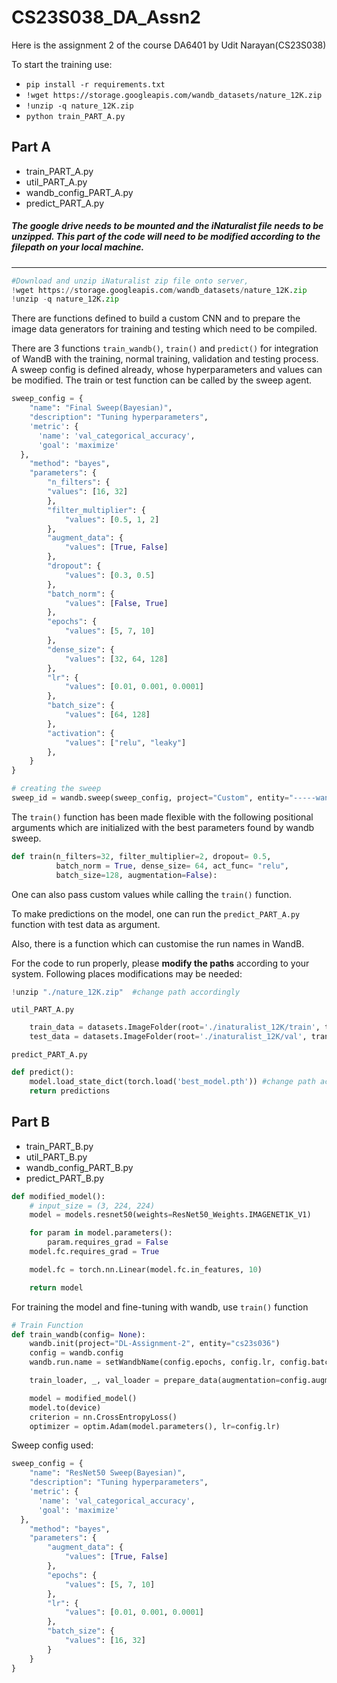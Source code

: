# CS23S038_DA_Assn2
Here is the assignment 2 of the course DA6401 by Udit Narayan(CS23S038)





To start the training use:

- `pip install -r requirements.txt`
- `!wget https://storage.googleapis.com/wandb_datasets/nature_12K.zip`
- `!unzip -q nature_12K.zip`
- `python train_PART_A.py`

## Part A

- train_PART_A.py
- util_PART_A.py
- wandb_config_PART_A.py
- predict_PART_A.py

##### The google drive needs to be mounted and the iNaturalist file needs to be unzipped. This part of the code will need to be modified according to the filepath on your local machine.

---

```python
#Download and unzip iNaturalist zip file onto server,
!wget https://storage.googleapis.com/wandb_datasets/nature_12K.zip
!unzip -q nature_12K.zip
```

There are functions defined to build a custom CNN and to prepare the image data generators for training and testing which need to be compiled.

There are 3 functions `train_wandb()`, `train()` and `predict()` for integration of WandB with the training, normal training, validation and testing process. A sweep config is defined already, whose hyperparameters and values can be modified. The train or test function can be called by the sweep agent.

```python
sweep_config = {
    "name": "Final Sweep(Bayesian)",
    "description": "Tuning hyperparameters",
    'metric': {
      'name': 'val_categorical_accuracy',
      'goal': 'maximize'
  },
    "method": "bayes",
    "parameters": {
        "n_filters": {
        "values": [16, 32]
        },
        "filter_multiplier": {
            "values": [0.5, 1, 2]
        },
        "augment_data": {
            "values": [True, False]
        },
        "dropout": {
            "values": [0.3, 0.5]
        },
        "batch_norm": {
            "values": [False, True]
        },
        "epochs": {
            "values": [5, 7, 10]
        },
        "dense_size": {
            "values": [32, 64, 128]
        },
        "lr": {
            "values": [0.01, 0.001, 0.0001]
        },
        "batch_size": {
            "values": [64, 128]
        },
        "activation": {
            "values": ["relu", "leaky"]
        },
    }
}

# creating the sweep
sweep_id = wandb.sweep(sweep_config, project="Custom", entity="-----wandb ID----")
```

The `train()` function has been made flexible with the following positional arguments which are initialized with the best parameters found by wandb sweep.

```python
def train(n_filters=32, filter_multiplier=2, dropout= 0.5,
          batch_norm = True, dense_size= 64, act_func= "relu",
          batch_size=128, augmentation=False):
```

One can also pass custom values while calling the `train()` function.

To make predictions on the model, one can run the `predict_PART_A.py` function with test data as argument.

Also, there is a function which can customise the run names in WandB.

For the code to run properly, please **modify the paths** according to your system. Following places modifications may be needed:

```python
!unzip "./nature_12K.zip"  #change path accordingly
```

`util_PART_A.py`

```python
    train_data = datasets.ImageFolder(root='./inaturalist_12K/train', transform=train_transforms) #change paths accordingly
    test_data = datasets.ImageFolder(root='./inaturalist_12K/val', transform=test_transforms) #change paths accordingly
```

`predict_PART_A.py`

```python
def predict():
    model.load_state_dict(torch.load('best_model.pth')) #change path accordingly
    return predictions
```

## Part B

- train_PART_B.py
- util_PART_B.py
- wandb_config_PART_B.py
- predict_PART_B.py

```python
def modified_model():
    # input_size = (3, 224, 224)
    model = models.resnet50(weights=ResNet50_Weights.IMAGENET1K_V1)

    for param in model.parameters():
        param.requires_grad = False
    model.fc.requires_grad = True

    model.fc = torch.nn.Linear(model.fc.in_features, 10)

    return model
```

For training the model and fine-tuning with wandb, use `train()` function

```python
# Train Function
def train_wandb(config= None):
    wandb.init(project="DL-Assignment-2", entity="cs23s036")
    config = wandb.config
    wandb.run.name = setWandbName(config.epochs, config.lr, config.batch_size, config.augment_data)

    train_loader, _, val_loader = prepare_data(augmentation=config.augment_data, batch_size=config.batch_size)

    model = modified_model()
    model.to(device)
    criterion = nn.CrossEntropyLoss()
    optimizer = optim.Adam(model.parameters(), lr=config.lr)
```

Sweep config used:

```python
sweep_config = {
    "name": "ResNet50 Sweep(Bayesian)",
    "description": "Tuning hyperparameters",
    'metric': {
      'name': 'val_categorical_accuracy',
      'goal': 'maximize'
  },
    "method": "bayes",
    "parameters": {
        "augment_data": {
            "values": [True, False]
        },
        "epochs": {
            "values": [5, 7, 10]
        },
        "lr": {
            "values": [0.01, 0.001, 0.0001]
        },
        "batch_size": {
            "values": [16, 32]
        }
    }
}
```
